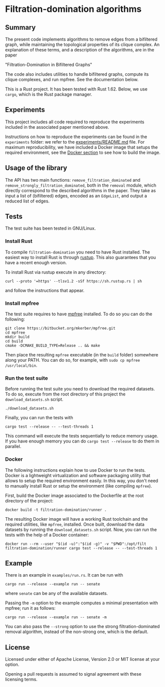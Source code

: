 # Filtration-domination algorithms

## Summary

The present code implements algorithms to remove edges from a bifiltered graph,
while maintaining the topological properties of its clique complex. An
explanation of these terms, and a description of the algorithms, are in the
paper

"Filtration-Domination in Bifiltered Graphs"

The code also includes utilities to handle bifiltered graphs, compute its clique
complexes, and run mpfree. See the documentation below.

This is a Rust project. It has been tested with Rust 1.62. Below, we use
`cargo`, which is the Rust package manager.

## Experiments

This project includes all code required to reproduce the experiments included in
the associated paper mentioned above.

Instructions on how to reproduce the experiments can be found in the
`experiments` folder: we refer to the
[experiments/README.md](./experiments/README.md) file. For maximum
reproducibility, we have included a Docker image that setups the required
environment, see the [Docker section](#Docker) to see how to build the image.

## Usage of the library

The API has two main functions: `remove_filtration_dominated` and
`remove_strongly_filtration_dominated`, both in the `removal` module, which
directly correspond to the described algorithms in the paper. They take as input
a list of (bifiltered) edges, encoded as an ``EdgeList``, and output a reduced
list of edges.

## Tests

The test suite has been tested in GNU/Linux.

### Install Rust

To compile `filtration-domination` you need to have Rust installed. The easiest
way to install Rust is through [rustup](https://rustup.rs/). This also
guarantees that you have a recent enough version.

To install Rust via rustup execute in any directory:

``` shell
curl --proto '=https' --tlsv1.2 -sSf https://sh.rustup.rs | sh
```
and follow the instructions that appear.

### Install mpfree

The test suite requires to have [mpfree](https://bitbucket.org/mkerber/mpfree/src/master/) installed. To do so you can do the following:

``` shell
git clone https://bitbucket.org/mkerber/mpfree.git
cd mpfree
mkdir build
cd build
cmake -DCMAKE_BUILD_TYPE=Release .. && make
```

Then place the resulting `mpfree` executable (in the `build` folder) somewhere
along your PATH. You can do so, for example, with `sudo cp mpfree
/usr/local/bin`.

### Run the test suite

Before running the test suite you need to download the required datasets. To do
so, execute from the root directory of this project the `download_datasets.sh`
script.

``` shell
./download_datasets.sh
```

Finally, you can run the tests with
```shell
cargo test --release -- --test-threads 1
```
This command will execute the tests sequentially to reduce memory usage. If you have enough memory you can do
`cargo test --release` to do them in parallel.

### Docker

The following instructions explain how to use Docker to run the tests. Docker is
a lightweight virtualization and software packaging utility that allows to setup
the required environment easily. In this way, you don't need to manually install
Rust or setup the environment (like compiling `mpfree`).

First, build the Docker image associated to the Dockerfile at the root directory of the project:
``` shell
docker build -t filtration-domination/runner .
```
The resulting Docker image will have a working Rust toolchain and the required utilities, like `mpfree`, installed.
Once built, download the data datasets by running the `download_datasets.sh` script.
Now, you can run the tests with the help of a Docker container:

``` shell
docker run --rm --user "$(id -u)":"$(id -g)" -v "$PWD":/opt/filt filtration-domination/runner cargo test --release -- --test-threads 1
```

## Example

There is an example in `examples/run.rs`. It can be run with
```shell
cargo run --release --example run -- senate
```
where `senate` can be any of the available datasets.

Passing the `-m` option to the example
computes a minimal presentation with mpfree; run it as follows:
```shell
cargo run --release --example run -- senate -m
```

You can also pass the `--strong` option to use the strong filtration-dominated
removal algorithm, instead of the non-strong one, which is the default.

## License

Licensed under either of Apache License, Version 2.0 or MIT license at your
option.

Opening a pull requests is assumed to signal agreement with these licensing
terms.
